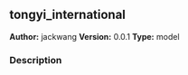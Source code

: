 ## tongyi_international

**Author:** jackwang
**Version:** 0.0.1
**Type:** model

### Description



